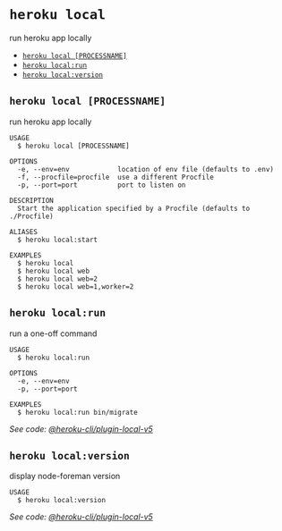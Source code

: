 `heroku local`
==============

run heroku app locally

* [`heroku local [PROCESSNAME]`](#heroku-local-processname)
* [`heroku local:run`](#heroku-localrun)
* [`heroku local:version`](#heroku-localversion)

## `heroku local [PROCESSNAME]`

run heroku app locally

```
USAGE
  $ heroku local [PROCESSNAME]

OPTIONS
  -e, --env=env            location of env file (defaults to .env)
  -f, --procfile=procfile  use a different Procfile
  -p, --port=port          port to listen on

DESCRIPTION
  Start the application specified by a Procfile (defaults to ./Procfile)

ALIASES
  $ heroku local:start

EXAMPLES
  $ heroku local
  $ heroku local web
  $ heroku local web=2
  $ heroku local web=1,worker=2
```

## `heroku local:run`

run a one-off command

```
USAGE
  $ heroku local:run

OPTIONS
  -e, --env=env
  -p, --port=port

EXAMPLES
  $ heroku local:run bin/migrate
```

_See code: [@heroku-cli/plugin-local-v5](https://github.com/heroku/cli/blob/v7.9.3/packages/local-v5/lib/commands/local/run.js)_

## `heroku local:version`

display node-foreman version

```
USAGE
  $ heroku local:version
```

_See code: [@heroku-cli/plugin-local-v5](https://github.com/heroku/cli/blob/v7.9.3/packages/local-v5/lib/commands/local/version.js)_
